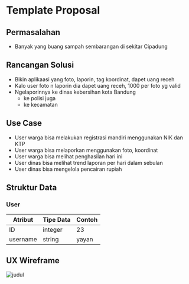# Template Proposal

## Permasalahan
- Banyak yang buang sampah sembarangan di sekitar Cipadung

## Rancangan Solusi
- Bikin aplikaasi yang foto, laporin, tag koordinat, dapet uang receh
- Kalo user foto n laporin dia dapet uang receh, 1000 per foto yg valid
- Ngelaporinnya ke dinas kebersihan kota Bandung
  - ke polisi juga
  - ke kecamatan

## Use Case
- User warga bisa melakukan registrasi mandiri menggunakan NIK dan KTP
- User warga bisa melaporkan menggunakan foto, koordinat
- User warga bisa melihat penghasilan hari ini
- User dinas bisa melihat trend laporan per hari dalam sebulan
- User dinas bisa mengelola pencairan rupiah

## Struktur Data

### User
Atribut|Tipe Data|Contoh
---|---|---
ID | integer | 23
username | string | yayan

## UX Wireframe
![judul](https://dpbnri2zg3lc2.cloudfront.net/en/wp-content/uploads/old-blog-uploads/mapping-out-a-user-flow-by-hand.jpg)
